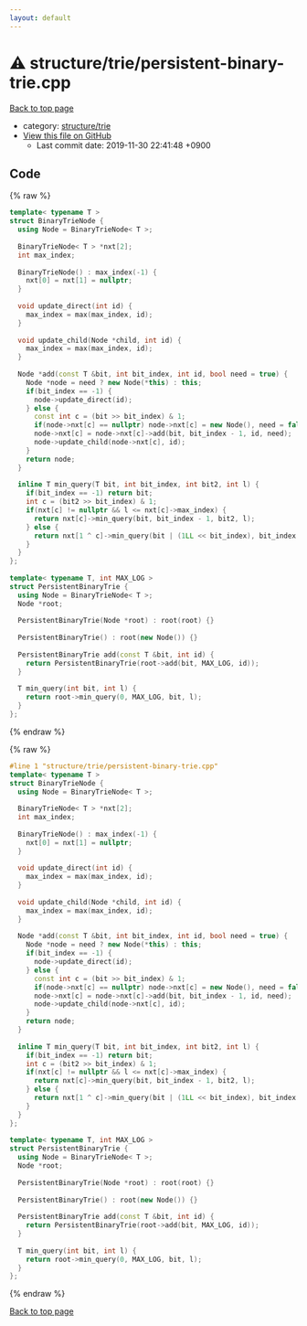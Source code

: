 ```yaml
---
layout: default
---
```


<!-- mathjax config similar to math.stackexchange -->
<script type="text/javascript" async
  src="https://cdnjs.cloudflare.com/ajax/libs/mathjax/2.7.5/MathJax.js?config=TeX-MML-AM_CHTML">
</script>
<script type="text/x-mathjax-config">
  MathJax.Hub.Config({
    TeX: { equationNumbers: { autoNumber: "AMS" }},
    tex2jax: {
      inlineMath: [ ['$','$'] ],
      processEscapes: true
    },
    "HTML-CSS": { matchFontHeight: false },
    displayAlign: "left",
    displayIndent: "2em"
  });
</script>

<script type="text/javascript" src="https://cdnjs.cloudflare.com/ajax/libs/jquery/3.4.1/jquery.min.js"></script>
<script src="https://cdn.jsdelivr.net/npm/jquery-balloon-js@1.1.2/jquery.balloon.min.js" integrity="sha256-ZEYs9VrgAeNuPvs15E39OsyOJaIkXEEt10fzxJ20+2I=" crossorigin="anonymous"></script>
<script type="text/javascript" src="../../../assets/js/copy-button.js"></script>
<link rel="stylesheet" href="../../../assets/css/copy-button.css" />


# :warning: structure/trie/persistent-binary-trie.cpp

<a href="../../../index.html">Back to top page</a>

* category: <a href="../../../index.html#495454930b047da7eed81bd52d55784a">structure/trie</a>
* <a href="{{ site.github.repository_url }}/blob/master/structure/trie/persistent-binary-trie.cpp">View this file on GitHub</a>
    - Last commit date: 2019-11-30 22:41:48 +0900




## Code

<a id="unbundled"></a>
{% raw %}
```cpp
template< typename T >
struct BinaryTrieNode {
  using Node = BinaryTrieNode< T >;
 
  BinaryTrieNode< T > *nxt[2];
  int max_index;
 
  BinaryTrieNode() : max_index(-1) {
    nxt[0] = nxt[1] = nullptr;
  }
 
  void update_direct(int id) {
    max_index = max(max_index, id);
  }
 
  void update_child(Node *child, int id) {
    max_index = max(max_index, id);
  }
 
  Node *add(const T &bit, int bit_index, int id, bool need = true) {
    Node *node = need ? new Node(*this) : this;
    if(bit_index == -1) {
      node->update_direct(id);
    } else {
      const int c = (bit >> bit_index) & 1;
      if(node->nxt[c] == nullptr) node->nxt[c] = new Node(), need = false;
      node->nxt[c] = node->nxt[c]->add(bit, bit_index - 1, id, need);
      node->update_child(node->nxt[c], id);
    }
    return node;
  }
 
  inline T min_query(T bit, int bit_index, int bit2, int l) {
    if(bit_index == -1) return bit;
    int c = (bit2 >> bit_index) & 1;
    if(nxt[c] != nullptr && l <= nxt[c]->max_index) {
      return nxt[c]->min_query(bit, bit_index - 1, bit2, l);
    } else {
      return nxt[1 ^ c]->min_query(bit | (1LL << bit_index), bit_index - 1, bit2, l);
    }
  }
};
 
template< typename T, int MAX_LOG >
struct PersistentBinaryTrie {
  using Node = BinaryTrieNode< T >;
  Node *root;
 
  PersistentBinaryTrie(Node *root) : root(root) {}
 
  PersistentBinaryTrie() : root(new Node()) {}
 
  PersistentBinaryTrie add(const T &bit, int id) {
    return PersistentBinaryTrie(root->add(bit, MAX_LOG, id));
  }
 
  T min_query(int bit, int l) {
    return root->min_query(0, MAX_LOG, bit, l);
  }
};

```
{% endraw %}

<a id="bundled"></a>
{% raw %}
```cpp
#line 1 "structure/trie/persistent-binary-trie.cpp"
template< typename T >
struct BinaryTrieNode {
  using Node = BinaryTrieNode< T >;
 
  BinaryTrieNode< T > *nxt[2];
  int max_index;
 
  BinaryTrieNode() : max_index(-1) {
    nxt[0] = nxt[1] = nullptr;
  }
 
  void update_direct(int id) {
    max_index = max(max_index, id);
  }
 
  void update_child(Node *child, int id) {
    max_index = max(max_index, id);
  }
 
  Node *add(const T &bit, int bit_index, int id, bool need = true) {
    Node *node = need ? new Node(*this) : this;
    if(bit_index == -1) {
      node->update_direct(id);
    } else {
      const int c = (bit >> bit_index) & 1;
      if(node->nxt[c] == nullptr) node->nxt[c] = new Node(), need = false;
      node->nxt[c] = node->nxt[c]->add(bit, bit_index - 1, id, need);
      node->update_child(node->nxt[c], id);
    }
    return node;
  }
 
  inline T min_query(T bit, int bit_index, int bit2, int l) {
    if(bit_index == -1) return bit;
    int c = (bit2 >> bit_index) & 1;
    if(nxt[c] != nullptr && l <= nxt[c]->max_index) {
      return nxt[c]->min_query(bit, bit_index - 1, bit2, l);
    } else {
      return nxt[1 ^ c]->min_query(bit | (1LL << bit_index), bit_index - 1, bit2, l);
    }
  }
};
 
template< typename T, int MAX_LOG >
struct PersistentBinaryTrie {
  using Node = BinaryTrieNode< T >;
  Node *root;
 
  PersistentBinaryTrie(Node *root) : root(root) {}
 
  PersistentBinaryTrie() : root(new Node()) {}
 
  PersistentBinaryTrie add(const T &bit, int id) {
    return PersistentBinaryTrie(root->add(bit, MAX_LOG, id));
  }
 
  T min_query(int bit, int l) {
    return root->min_query(0, MAX_LOG, bit, l);
  }
};

```
{% endraw %}

<a href="../../../index.html">Back to top page</a>

